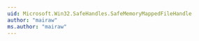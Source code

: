 ```yaml
---
uid: Microsoft.Win32.SafeHandles.SafeMemoryMappedFileHandle
author: "mairaw"
ms.author: "mairaw"
---
```

